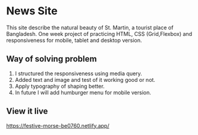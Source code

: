 # News Site

This site describe the natural beauty of St. Martin, a tourist place of Bangladesh.
One week project of practicing HTML, CSS (Grid,Flexbox) and responsiveness for mobile, tablet and desktop version.


## Way of solving problem

1. I structured the responsiveness using media query.
2. Added text and image and test of it working good or not.
3. Apply typography of shaping better.
4. In future I will add humburger menu for mobile version.


## View it live

https://festive-morse-be0760.netlify.app/

